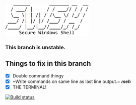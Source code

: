 <img src=".images/ascii-swsh.png" width="auto" height="100px"/>

### This branch is **unstable**.

## Things to fix in this branch
- [x] Double command thingy 
- [x] ~Write commands on same line as last line output.~   ***_meh_***
- [x] THE TERMINAL!

[![Build status](https://ci.appveyor.com/api/projects/status/s8ingehivcjcp084/branch/unstable?svg=true)](https://ci.appveyor.com/project/muhammadmuzzammil1998/swsh/branch/unstable)
